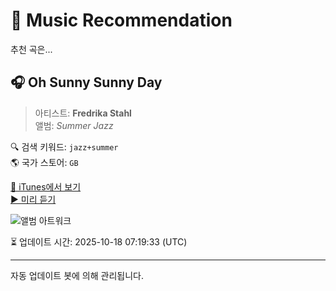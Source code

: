 
# 🎵 Music Recommendation

추천 곡은...

## 🎧 Oh Sunny Sunny Day  
> 아티스트: **Fredrika Stahl**  
> 앨범: _Summer Jazz_  

🔍 검색 키워드: `jazz+summer`  
🌎 국가 스토어: `GB`

[🔗 iTunes에서 보기](https://music.apple.com/gb/album/oh-sunny-sunny-day/321588851?i=321589240&uo=4)  
[▶️ 미리 듣기](https://audio-ssl.itunes.apple.com/itunes-assets/AudioPreview116/v4/4c/e7/2c/4ce72caa-5cd5-a263-a9eb-a3e42ed159ef/mzaf_11821002572330287625.plus.aac.p.m4a)

![앨범 아트워크](https://is1-ssl.mzstatic.com/image/thumb/Music/3d/b3/e7/mzi.lykkgasw.jpg/100x100bb.jpg)

⏳ 업데이트 시간: 2025-10-18 07:19:33 (UTC)

---
자동 업데이트 봇에 의해 관리됩니다.
